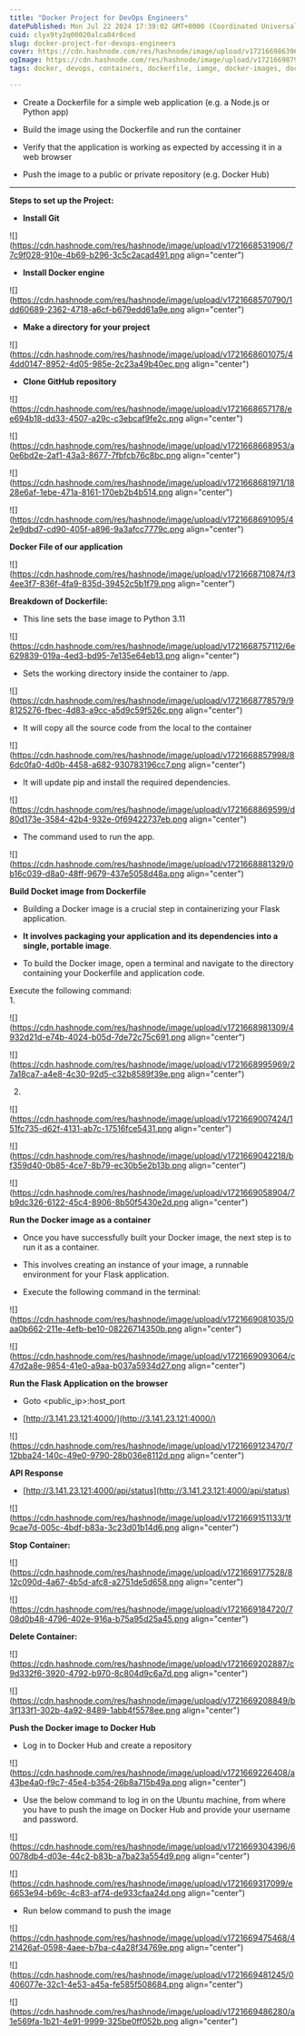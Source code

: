 ```yaml
---
title: "Docker Project for DevOps Engineers"
datePublished: Mon Jul 22 2024 17:39:02 GMT+0000 (Coordinated Universal Time)
cuid: clyx9ty2q00020alca84r0ced
slug: docker-project-for-devops-engineers
cover: https://cdn.hashnode.com/res/hashnode/image/upload/v1721669863967/159a76bb-f11b-4a03-8ecb-f674fc2a3494.png
ogImage: https://cdn.hashnode.com/res/hashnode/image/upload/v1721669879655/23b0dd3f-e58e-4123-8611-a52ce7788066.png
tags: docker, devops, containers, dockerfile, iamge, docker-images, dockerhub, 90daysofdevops, trainwithshubham

---
```


* Create a Dockerfile for a simple web application (e.g. a Node.js or Python app)
    
* Build the image using the Dockerfile and run the container
    
* Verify that the application is working as expected by accessing it in a web browser
    
* Push the image to a public or private repository (e.g. Docker Hub)
    

---

**Steps to set up the Project:**

* **Install Git**
    

![](https://cdn.hashnode.com/res/hashnode/image/upload/v1721668531906/77c9f028-910e-4b69-b296-3c5c2acad491.png align="center")

* **Install Docker engine**
    

![](https://cdn.hashnode.com/res/hashnode/image/upload/v1721668570790/1dd60689-2362-4718-a6cf-b679edd61a9e.png align="center")

* **Make a directory for your project**
    

![](https://cdn.hashnode.com/res/hashnode/image/upload/v1721668601075/44dd0147-8952-4d05-985e-2c23a49b40ec.png align="center")

* **Clone GitHub repository**
    

![](https://cdn.hashnode.com/res/hashnode/image/upload/v1721668657178/ee694b18-dd33-4507-a29c-c3ebcaf9fe2c.png align="center")

![](https://cdn.hashnode.com/res/hashnode/image/upload/v1721668668953/a0e6bd2e-2af1-43a3-8677-7fbfcb76c8bc.png align="center")

![](https://cdn.hashnode.com/res/hashnode/image/upload/v1721668681971/1828e6af-1ebe-471a-8161-170eb2b4b514.png align="center")

![](https://cdn.hashnode.com/res/hashnode/image/upload/v1721668691095/42e9dbd7-cd90-405f-a896-9a3afcc7779c.png align="center")

**Docker File of our application**

![](https://cdn.hashnode.com/res/hashnode/image/upload/v1721668710874/f34ee3f7-836f-4fa9-835d-39452c5b1f79.png align="center")

**Breakdown of Dockerfile:**

* This line sets the base image to Python 3.11
    

![](https://cdn.hashnode.com/res/hashnode/image/upload/v1721668757112/6e629839-019a-4ed3-bd95-7e135e64eb13.png align="center")

* Sets the working directory inside the container to /app.
    

![](https://cdn.hashnode.com/res/hashnode/image/upload/v1721668778579/98125276-fbec-4d83-a9cc-a5d9c59f526c.png align="center")

* It will copy all the source code from the local to the container
    

![](https://cdn.hashnode.com/res/hashnode/image/upload/v1721668857998/86dc0fa0-4d0b-4458-a682-930783196cc7.png align="center")

* It will update pip and install the required dependencies.
    

![](https://cdn.hashnode.com/res/hashnode/image/upload/v1721668869599/d80d173e-3584-42b4-932e-0f69422737eb.png align="center")

* The command used to run the app.
    

![](https://cdn.hashnode.com/res/hashnode/image/upload/v1721668881329/0b16c039-d8a0-48ff-9679-437e5058d48a.png align="center")

**Build Docket image from Dockerfile**

* Building a Docker image is a crucial step in containerizing your Flask application.
    
* **It involves packaging your application and its dependencies into a single, portable image**.
    
* To build the Docker image, open a terminal and navigate to the directory containing your Dockerfile and application code.
    

Execute the following command:  
1.

![](https://cdn.hashnode.com/res/hashnode/image/upload/v1721668981309/4932d21d-e74b-4024-b05d-7de72c75c691.png align="center")

![](https://cdn.hashnode.com/res/hashnode/image/upload/v1721668995969/27a18ca7-a4e8-4c30-92d5-c32b8589f39e.png align="center")

2.

![](https://cdn.hashnode.com/res/hashnode/image/upload/v1721669007424/151fc735-d62f-4131-ab7c-17516fce5431.png align="center")

![](https://cdn.hashnode.com/res/hashnode/image/upload/v1721669042218/bf359d40-0b85-4ce7-8b79-ec30b5e2b13b.png align="center")

![](https://cdn.hashnode.com/res/hashnode/image/upload/v1721669058904/7b9dc326-6122-45c4-8906-8b50f5430e2d.png align="center")

**Run the Docker image as a container**

* Once you have successfully built your Docker image, the next step is to run it as a container.
    
* This involves creating an instance of your image, a runnable environment for your Flask application.
    
* Execute the following command in the terminal:
    

![](https://cdn.hashnode.com/res/hashnode/image/upload/v1721669081035/0aa0b662-211e-4efb-be10-08226714350b.png align="center")

![](https://cdn.hashnode.com/res/hashnode/image/upload/v1721669093064/c47d2a8e-9854-41e0-a9aa-b037a5934d27.png align="center")

**Run the Flask Application on the browser**

* Goto &lt;public\_ip&gt;:host\_port
    
* [http://3.141.23.121:4000/](http://3.141.23.121:4000/)
    

![](https://cdn.hashnode.com/res/hashnode/image/upload/v1721669123470/712bba24-140c-49e0-9790-28b036e8112d.png align="center")

**API Response**

* [http://3.141.23.121:4000/api/status](http://3.141.23.121:4000/api/status)
    

![](https://cdn.hashnode.com/res/hashnode/image/upload/v1721669151133/1f9cae7d-005c-4bdf-b83a-3c23d01b14d6.png align="center")

**Stop Container:**

![](https://cdn.hashnode.com/res/hashnode/image/upload/v1721669177528/812c090d-4a67-4b5d-afc8-a2751de5d658.png align="center")

![](https://cdn.hashnode.com/res/hashnode/image/upload/v1721669184720/708d0b48-4796-402e-916a-b75a95d25a45.png align="center")

**Delete Container:**

![](https://cdn.hashnode.com/res/hashnode/image/upload/v1721669202887/c9d332f6-3920-4792-b970-8c804d9c6a7d.png align="center")

![](https://cdn.hashnode.com/res/hashnode/image/upload/v1721669208849/b3f133f1-302b-4a92-8489-1abb4f5578ee.png align="center")

**Push the Docker image to Docker Hub**

* Log in to Docker Hub and create a repository
    

![](https://cdn.hashnode.com/res/hashnode/image/upload/v1721669226408/a43be4a0-f9c7-45e4-b354-26b8a715b49a.png align="center")

* Use the below command to log in on the Ubuntu machine, from where you have to push the image on Docker Hub and provide your username and password.
    

![](https://cdn.hashnode.com/res/hashnode/image/upload/v1721669304396/60078db4-d03e-44c2-b83b-a7ba23a554d9.png align="center")

![](https://cdn.hashnode.com/res/hashnode/image/upload/v1721669317099/e6653e94-b69c-4c83-af74-de933cfaa24d.png align="center")

* Run below command to push the image
    

![](https://cdn.hashnode.com/res/hashnode/image/upload/v1721669475468/421426af-0598-4aee-b7ba-c4a28f34769e.png align="center")

![](https://cdn.hashnode.com/res/hashnode/image/upload/v1721669481245/0406077e-32c1-4e53-a45a-fe585f508684.png align="center")

![](https://cdn.hashnode.com/res/hashnode/image/upload/v1721669486280/a1e569fa-1b21-4e91-9999-325be0ff052b.png align="center")